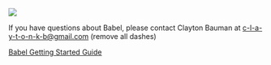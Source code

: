 <head>
    <title>Babel Programming Language</title>
</head>

![](sacred_scarab.jpg)

If you have questions about Babel, please contact Clayton Bauman at c-l-a-y-t-o-n-k-b@gmail.com (remove all dashes)

[Babel Getting Started Guide](babel_gsg.html)


